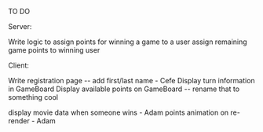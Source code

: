 TO DO

Server:

Write logic to assign points for winning a game to a user
assign remaining game points to winning user

<!-- include numbers in keyboard - -->

Client:

Write registration page -- add first/last name - Cefe
Display turn information in GameBoard
Display available points on GameBoard -- rename that to something cool

display movie data when someone wins - Adam
points animation on re-render - Adam
